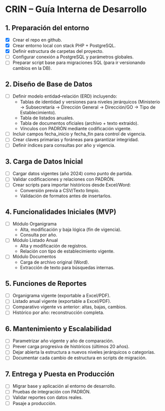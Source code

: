 # CRIN – Guía Interna de Desarrollo

## 1. Preparación del entorno

- [x] Crear el repo en github.
- [x] Crear entorno local con stack PHP + PostgreSQL.
- [x] Definir estructura de carpetas del proyecto.
- [ ] Configurar conexión a PostgreSQL y parámetros globales.
- [ ] Preparar script base para migraciones SQL (para ir versionando cambios en la DB).

## 2. Diseño de Base de Datos

- [ ] Definir modelo entidad–relación (ERD) incluyendo:
  - Tablas de identidad y versiones para niveles jerárquicos (Ministerio → Subsecretaría → Dirección General → Dirección/GO → Tipo de Establecimiento).
  - Tabla de listados anuales.
  - Tabla de documentos oficiales (archivo + texto extraído).
  - Vínculos con PADRÓN mediante codificación vigente.
- [ ] Incluir campos fecha_inicio y fecha_fin para control de vigencia.
- [ ] Crear claves primarias y foráneas para garantizar integridad.
- [ ] Definir índices para consultas por año y vigencia.

## 3. Carga de Datos Inicial

- [ ] Cargar datos vigentes (año 2024) como punto de partida.
- [ ] Validar codificaciones y relaciones con PADRÓN.
- [ ] Crear scripts para importar históricos desde Excel/Word:
  - Conversión previa a CSV/Texto limpio.
  - Validación de formatos antes de insertarlos.

## 4. Funcionalidades Iniciales (MVP)

- [ ] Módulo Organigrama
  - Alta, modificación y baja lógica (fin de vigencia).
  - Consulta por año.
- [ ] Módulo Listado Anual
  - Alta y modificación de registros.
  - Relación con tipo de establecimiento vigente.
- [ ] Módulo Documentos
  - Carga de archivo original (Word).
  - Extracción de texto para búsquedas internas.

## 5. Funciones de Reportes

- [ ] Organigrama vigente (exportable a Excel/PDF).
- [ ] Listado anual vigente (exportable a Excel/PDF).
- [ ] Comparativo vigente vs anterior: altas, bajas, cambios.
- [ ] Histórico por año: reconstrucción completa.

## 6. Mantenimiento y Escalabilidad

- [ ] Parametrizar año vigente y año de comparación.
- [ ] Prever carga progresiva de históricos (últimos 20 años).
- [ ] Dejar abierta la estructura a nuevos niveles jerárquicos o categorías.
- [ ] Documentar cada cambio de estructura en scripts de migración.

## 7. Entrega y Puesta en Producción

- [ ] Migrar base y aplicación al entorno de desarrollo.
- [ ] Pruebas de integración con PADRÓN.
- [ ] Validar reportes con datos reales.
- [ ] Pasaje a producción.

